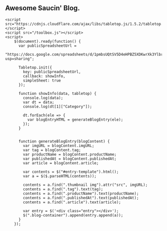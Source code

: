 <html>
<html lang="en">
  <head>
    <!-- Required meta tags -->
    <meta charset="utf-8">
    <meta name="viewport" content="width=device-width, initial-scale=1, shrink-to-fit=no">
    
  </head>
  <body>    
    <template id="entry-template">
        <div class="entry-container">
          <div class="thumbnail">
            <img src="https://dummyimage.com/150x150.png" alt="" />
          </div>
          <div class="content">
            <div>
              <div class="block">
                <div class="tag">
                  <h2>CODING</h2>
                </div>
              </div>
              <h2 class="productName">
                Build your own blog with Google Sheets as CMS and Tabletop.js
              </h2>
              <p class="publishedAt">May 11, 2019</p>
              <p class="article">
                Lorem, ipsum dolor sit amet consectetur adipisicing elit. Quo
                quisquam maxime, ab itaque, ratione consectetur, ea corporis
                aspernatur doloribus quam alias? Maxime deserunt, optio itaque nam
                quisquam eius doloribus fugiat.
              </p>
            </div>
          </div>
        </div>
      </template>
      <section class="blog-container">
        <div class="header">
          <h1>Awesome Saucin' Blog.</h1>
        </div>
        <!-- <div class="entry-container">
            <div class="thumbnail">
            <img src="https://dummyimage.com/150x150.png" alt="" />
            </div>
            <div class="content">
            <div>
                <div class="block">
                <div class="tag">
                    <h2>CODING</h2>
                </div>
                </div>
                <h2 class="productName">
                Build your own blog with Google Sheets as CMS and Tabletop.js
                </h2>
                <p class="publishedAt">May 11, 2019</p>
                <p class="article">
                Lorem, ipsum dolor sit amet consectetur adipisicing elit. Quo
                quisquam maxime, ab itaque, ratione consectetur, ea corporis
                aspernatur doloribus quam alias? Maxime deserunt, optio itaque nam
                quisquam eius doloribus fugiat.
                </p>
            </div>
            </div>
        </div> -->
        </section>    
  </body>

  <script src="https://cdnjs.cloudflare.com/ajax/libs/jquery/3.4.1/jquery.min.js"></script>
    <script src="https://cdnjs.cloudflare.com/ajax/libs/tabletop.js/1.5.2/tabletop.min.js"></script>
    <script src="/toolbox.js"></script>
    <script>
        $(document).ready(function() {
          var publicSpreadsheetUrl =
            "https://docs.google.com/spreadsheets/d/1pmbsUQtSV5D4eHPBZ5XDKwrXk3YlbrQIiTnhanNoSZk/edit?usp=sharing";

          Tabletop.init({
            key: publicSpreadsheetUrl,
            callback: showInfo,
            simpleSheet: true
          });

          function showInfo(data, tabletop) {
            console.log(data);
            var dt = data;
            console.log(dt[1]["Category"]);

            dt.forEach(ele => {
              var blogEntryHTML = generateBlogEntry(ele);
            });
          }


          function generateBlogEntry(blogContent) {
            var imgURL = blogContent.imgURL;
            var tag = blogContent.tag;
            var productName = blogContent.productName;
            var publishedAt = blogContent.publishedAt;
            var article = blogContent.article;

            var contents = $("#entry-template").html();
            var a = $($.parseHTML(contents));

            contents = a.find(".thumbnail img").attr("src", imgURL);
            contents = a.find(".tag").text(tag);
            contents = a.find(".productName").text(productName);
            contents = a.find(".publishedAt").text(publishedAt);
            contents = a.find(".article").text(article);

            var entry = $('<div class="entry"></div>');
            $(".blog-container").append(entry.append(a));
          }
        });

 </script>
</html>

